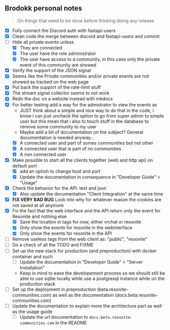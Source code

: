 ## Brodokk personal notes

> On things that need to be done before thinking doing any release

- [x] Fully connect the Discord auth with fastapi-users
- [x] Clean code the merge between discord and fastapi-users and commit
- [ ] Hide all private events unless
  - [x] They are connected
  - [x] The user have the role administrator
  - [x] The user have access to a community, in this case only the private event of this community are showed
- [x] Verify the support of the JSON signal
- [x] Seems like the Private communities and/or private events are not showed as tracked on the web page
- [x] Put back the support of the rate-limit stuff
- [x] The stream signal collector seems to not work
- [x] Redo the doc on a website instead with mkdocs
- [x] For better testing add a way for the admistrator to view the events as
  - JUST think about a simple and nice way to do that in the code, i know i can just uncheck the option to go from super admin to simple user but this mean that i also to touch stuff in the database to remove some community to my user
  - Maybe add a bit of documentation on the subject? General documentation is needed anyway...
  - [x] A connected user and part of somes communities but not other
  - [x] A connected user that is part of no communities
  - [x] A non connected user
- [x] Make possible to start all the clients together (web and http api) on default port
  - [x] add an option to change host and port
  - [x] Update the documentation in consequence in "Developer Guide" > "Usage"
- [x] Check the behavior for the API: text and json
  - [x] Also update the documentation "Client Integration" at the same time
- [x] **FIX VERY BAD BUG** Look into why for whatever reason the cookies are not saved at all anymore
- [x] Fix the fact that the web interface and the API return only the event for Resonite and nothing else
  - [x] Save the location in tags for now, either vrchat or resonite
  - [x] Only show the events for resonite in the webinterface
  - [x] Only show the events for resonite in the API
- [ ] Remove useless tags from the web client as: "public", "resonite"
- [ ] Go a check of all the TODO and FIXME
- [ ] Set up the new stack for production (and preproduction) with docker container and such
  - [ ] Update the documentation in "Developer Guide" > "Server Installation"
  - Keep in mind to ease the developement process so we should still be able to use sqlite locally while use a postgresql instance while on the production stack
- [ ] Set up the deployment in preproduction (beta.resonite-communities.com) as well as the documentation (docs.beta.resonite-communities.com)
- [ ] Update the documentation to explain more the architecture part as well as the usage guide
  - [ ] Update the url documentation to `docs.beta.resonite-communities.com` in the README